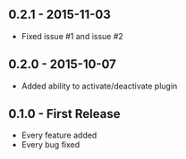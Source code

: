 ## 0.2.1 - 2015-11-03
* Fixed issue #1 and issue #2

## 0.2.0 - 2015-10-07
* Added ability to activate/deactivate plugin

## 0.1.0 - First Release
* Every feature added
* Every bug fixed
